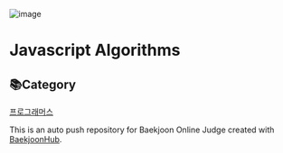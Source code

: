 ![image](https://github.com/KyoJin-Hwang/javascript-algorithm/assets/84490050/442504db-1172-4252-adae-2ed3d9e3bd74)
# Javascript Algorithms
## 📚Category
<a href="https://github.com/KyoJin-Hwang/javascript-algorithm/tree/main/%ED%94%84%EB%A1%9C%EA%B7%B8%EB%9E%98%EB%A8%B8%EC%8A%A4/0">프로그래머스</a>

This is an auto push repository for Baekjoon Online Judge created with [BaekjoonHub](https://github.com/BaekjoonHub/BaekjoonHub).
